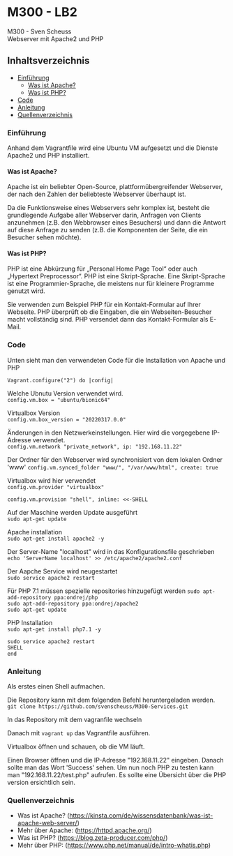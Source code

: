 # M300 - LB2
M300 - Sven Scheuss  
Webserver mit Apache2 und PHP

## Inhaltsverzeichnis

- [Einführung](#einfuehrung)
  - [Was ist Apache?](#wasistapache)
  - [Was ist PHP?](#wasistphp)
- [Code](#Code)
- [Anleitung](#anleitung)
- [Quellenverzeichnis](#quellenverzeichnis)

<a name="einfuehrung"></a>
### Einführung
Anhand dem Vagrantfile wird eine Ubuntu VM aufgesetzt und die Dienste Apache2 und PHP installiert.

<a name="wasistapache"></a>
#### Was ist Apache?
Apache ist ein beliebter Open-Source, plattformübergreifender Webserver, der nach den Zahlen der beliebteste Webserver überhaupt ist.

Da die Funktionsweise eines Webservers sehr komplex ist, besteht die grundlegende Aufgabe aller Webserver darin, Anfragen von Clients anzunehmen (z.B. den Webbrowser eines Besuchers) und dann die Antwort auf diese Anfrage zu senden (z.B. die Komponenten der Seite, die ein Besucher sehen möchte).


<a name="wasistphp"></a>
#### Was ist PHP?
PHP ist eine Abkürzung für „Personal Home Page Tool“ oder auch „Hypertext Preprocessor“. PHP ist eine Skript-Sprache. Eine Skript-Sprache ist eine Programmier-Sprache, die meistens nur für kleinere Programme genutzt wird.

Sie verwenden zum Beispiel PHP für ein Kontakt-Formular auf Ihrer Webseite. PHP überprüft ob die Eingaben, die ein Webseiten-Besucher macht vollständig sind. PHP versendet dann das Kontakt-Formular als E-Mail.

<a name="Code"></a>
### Code
Unten sieht man den verwendeten Code für die Installation von Apache und PHP  



`Vagrant.configure("2") do |config|`

 Welche Ubnutu Version verwendet wird.  
  `config.vm.box = "ubuntu/bionic64"`  

  Virtualbox Version  
  `config.vm.box_version = "20220317.0.0"`  

  Änderungen in den Netzwerkeinstellungen. Hier wird die vorgegebene IP-Adresse verwendet.  
  `config.vm.network "private_network", ip: "192.168.11.22"`    

  Der Ordner für den Webserver wird synchronisiert von dem lokalen Ordner 'www'
  `config.vm.synced_folder "www/", "/var/www/html", create: true`  

  Virtualbox wird hier verwendet  
  `config.vm.provider "virtualbox"`  


  `config.vm.provision "shell", inline: <<-SHELL`  

  Auf der Maschine werden Update ausgeführt  
  `sudo apt-get update`  

  Apache installation  
  `sudo apt-get install apache2 -y`  

  Der Server-Name "localhost" wird in das Konfigurationsfile geschrieben  
  `echo 'ServerName localhost' >> /etc/apache2/apache2.conf`

  Der Aapche Service wird neugestartet   
  `sudo service apache2 restart`  

  Für PHP 7.1 müssen spezielle repositories hinzugefügt werden
  `sudo apt-add-repository ppa:ondrej/php`  
  `sudo apt-add-repository ppa:ondrej/apache2`  
  `sudo apt-get update`  

  PHP Installation  
  `sudo apt-get install php7.1 -y`  

  `sudo service apache2 restart`  
`SHELL`  
`end`  

<a name="anleitung"></a>
### Anleitung
Als erstes einen Shell aufmachen.  

Die Repository kann mit dem folgenden Befehl heruntergeladen werden.  
`git clone https://github.com/svenscheuss/M300-Services.git`

In das Repository mit dem vagranfile wechseln

Danach mit `vagrant up` das Vagrantfile ausführen.  

Virtualbox öffnen und schauen, ob die VM läuft.

Einen Browser öffnen und die IP-Adresse "192.168.11.22" eingeben. Danach sollte man das Wort 'Success' sehen.
Um nun noch PHP zu testen kann man "192.168.11.22/test.php" aufrufen. Es sollte eine Übersicht über die PHP version ersichtlich sein.

<a name="quellenverzeichnis"></a>
### Quellenverzeichnis

- Was ist Apache? (https://kinsta.com/de/wissensdatenbank/was-ist-apache-web-server/)
- Mehr über Apache: (https://httpd.apache.org/)  
- Was ist PHP? (https://blog.zeta-producer.com/php/)  
- Mehr über PHP: (https://www.php.net/manual/de/intro-whatis.php)
